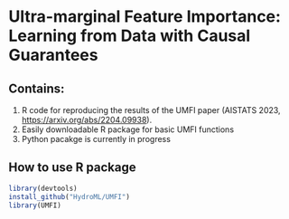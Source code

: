 # Ultra-marginal Feature Importance: Learning from Data with Causal Guarantees
## Contains:
1.  R code for reproducing the results of the UMFI paper (AISTATS 2023, https://arxiv.org/abs/2204.09938). 
2.  Easily downloadable R package for basic UMFI functions
3.  Python pacakge is currently in progress

## How to use R package
``` R
library(devtools)
install_github("HydroML/UMFI")
library(UMFI)
```

